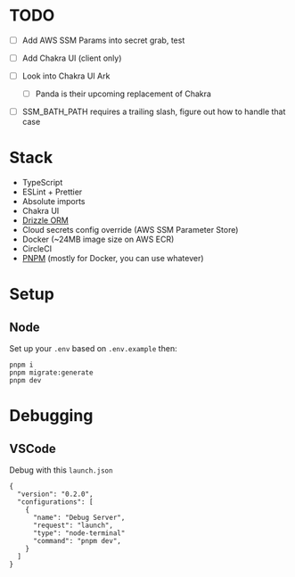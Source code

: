 # TODO

- [ ] Add AWS SSM Params into secret grab, test
- [ ] Add Chakra UI (client only)
- [ ] Look into Chakra UI Ark
  - [ ] Panda is their upcoming replacement of Chakra
- [ ] SSM_BATH_PATH requires a trailing slash, figure out how to handle that case


# Stack
- TypeScript
- ESLint + Prettier
- Absolute imports
- Chakra UI
- [Drizzle ORM](https://github.com/drizzle-team/drizzle-orm)
- Cloud secrets config override (AWS SSM Parameter Store)
- Docker (~24MB image size on AWS ECR)
- CircleCI
- [PNPM](https://pnpm.io/) (mostly for Docker, you can use whatever)

# Setup

## Node
Set up your `.env` based on `.env.example` then:

```
pnpm i
pnpm migrate:generate
pnpm dev
```

# Debugging

## VSCode
Debug with this `launch.json`
```
{
  "version": "0.2.0",
  "configurations": [
    {
      "name": "Debug Server",
      "request": "launch",
      "type": "node-terminal"
      "command": "pnpm dev",
    }
  ]
}
```
